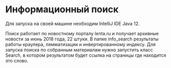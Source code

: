 # Информационный поиск

Для запуска на своей машине необходим IntelliJ IDE Java 12. 

Поиск работает по новостному порталу lenta.ru и получает архивные новости за июнь 2018 года, 22 штуки.
В папке info_search результаты работы краулера, лемматизации и инвертированному индексу.
Для запуска поиска по собранным материалам нужно запустить класс Search, в котором результатом будет ссылка на страницы
где находится это слово.
